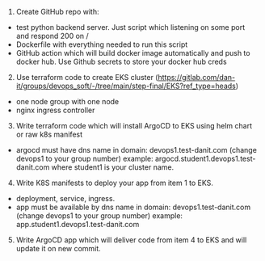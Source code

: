 1. Create GitHub repo with:
 - test python backend server. Just script which listening on some port and respond 200 on /
 - Dockerfile with everything needed to run this script
 - GitHub action which will build docker image automatically and push to docker hub. Use Github secrets to store your docker hub creds
2. Use terraform code to create EKS cluster (https://gitlab.com/dan-it/groups/devops_soft/-/tree/main/step-final/EKS?ref_type=heads)
 - one node group with one node
 - nginx ingress controller
3. Write terraform code which will install ArgoCD to EKS using helm chart or raw k8s manifest
 - argocd must have dns name in domain: devops1.test-danit.com (change devops1 to your group number) example: argocd.student1.devops1.test-danit.com where student1 is your cluster name.
4. Write K8S manifests to deploy your app from item 1 to EKS.
 - deployment, service, ingress.
 - app must be available by dns name in domain: devops1.test-danit.com (change devops1 to your group number) example: app.student1.devops1.test-danit.com
5. Write ArgoCD app which will deliver code from item 4 to EKS and will update it on new commit.

